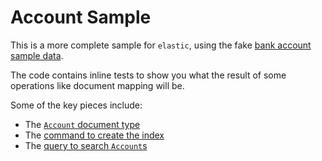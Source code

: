# Account Sample

This is a more complete sample for `elastic`, using the fake [bank account sample data](https://www.elastic.co/guide/en/elasticsearch/reference/current/getting-started-explore-data.html).

The code contains inline tests to show you what the result of some operations like document mapping will be.

Some of the key pieces include:

- The [`Account` document type](src/model/account.rs)
- The [command to create the index](src/ops/commands/ensure_bank_index_exists.rs)
- The [query to search `Account`s](src/ops/queries/simple_search.rs)

